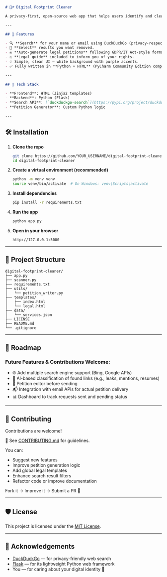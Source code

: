 ````markdown
# 🕵️‍♂️ Digital Footprint Cleaner

A privacy-first, open-source web app that helps users identify and clean up traces of their personal information across the web — by generating real, ready-to-send data removal petitions.

---

## 🚀 Features

- 🔍 **Search** for your name or email using DuckDuckGo (privacy-respecting, no tracking).
- 📄 **Select** results you want removed.
- ✉️ **Auto-generate legal petitions** following GDPR/IT Act-style formats.
- ⚖️ **Legal guide** included to inform you of your rights.
- 💡 Simple, clean UI — white background with purple accents.
- ✅ Fully written in **Python + HTML** (PyCharm Community Edition compatible).

---

## 🧰 Tech Stack

- **Frontend**: HTML (Jinja2 templates)
- **Backend**: Python (Flask)
- **Search API**: [`duckduckgo-search`](https://pypi.org/project/duckduckgo-search/)
- **Petition Generator**: Custom Python logic

---
````
## 🛠️ Installation

1. **Clone the repo**
   ```bash
   git clone https://github.com/YOUR_USERNAME/digital-footprint-cleaner.git
   cd digital-footprint-cleaner

2. **Create a virtual environment (recommended)**

   ```bash
   python -m venv venv
   source venv/bin/activate  # On Windows: venv\Scripts\activate
   ```

3. **Install dependencies**

   ```bash
   pip install -r requirements.txt
   ```

4. **Run the app**

   ```bash
   python app.py
   ```

5. **Open in your browser**

   ```
   http://127.0.0.1:5000
   ```

---

## 📁 Project Structure

```
digital-footprint-cleaner/
├── app.py
├── scanner.py
├── requirements.txt
├── utils/
│   └── petition_writer.py
├── templates/
│   ├── index.html
│   └── legal.html
├── data/
│   └── services.json
├── LICENSE
├── README.md
└── .gitignore
```

---

## 🔭 Roadmap

### Future Features & Contributions Welcome:

* 🌐 Add multiple search engine support (Bing, Google APIs)
* 🤖 AI-based classification of found links (e.g., leaks, mentions, resumes)
* 🧾 Petition editor before sending
* 📬 Integration with email APIs for actual petition delivery
* 📊 Dashboard to track requests sent and pending status

---

## 🤝 Contributing

Contributions are welcome!

📌 See [CONTRIBUTING.md](CONTRIBUTING.md) for guidelines.

You can:

* Suggest new features
* Improve petition generation logic
* Add global legal templates
* Enhance search result filters
* Refactor code or improve documentation

Fork it → Improve it → Submit a PR 🙌

---

## 🛡 License

This project is licensed under the [MIT License](LICENSE).

---

## 🙏 Acknowledgements

* [DuckDuckGo](https://duckduckgo.com) — for privacy-friendly web search
* [Flask](https://flask.palletsprojects.com) — for its lightweight Python web framework
* You — for caring about your digital identity 🧠

```

